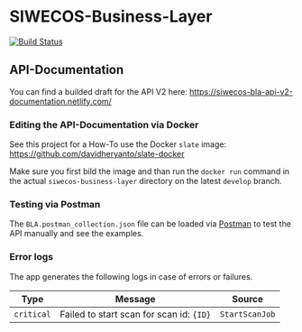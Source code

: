# SIWECOS-Business-Layer

[![Build Status](https://travis-ci.org/SIWECOS/siwecos-business-layer.svg?branch=master)](https://travis-ci.org/SIWECOS/siwecos-business-layer)

## API-Documentation

You can find a builded draft for the API V2 here: https://siwecos-bla-api-v2-documentation.netlify.com/

### Editing the API-Documentation via Docker

See this project for a How-To use the Docker `slate` image: https://github.com/davidheryanto/slate-docker

Make sure you first bild the image and than run the `docker run` command in the actual `siwecos-business-layer` directory on the latest `develop` branch.


### Testing via Postman

The `BLA.postman_collection.json` file can be loaded via [Postman](https://www.getpostman.com/) to test the API manually and see the examples.


### Error logs

The app generates the following logs in case of errors or failures.

| Type       | Message                                  | Source         |
| ---------- | ---------------------------------------- | -------------- |
| `critical` | Failed to start scan for scan id: `{ID}` | `StartScanJob` |
